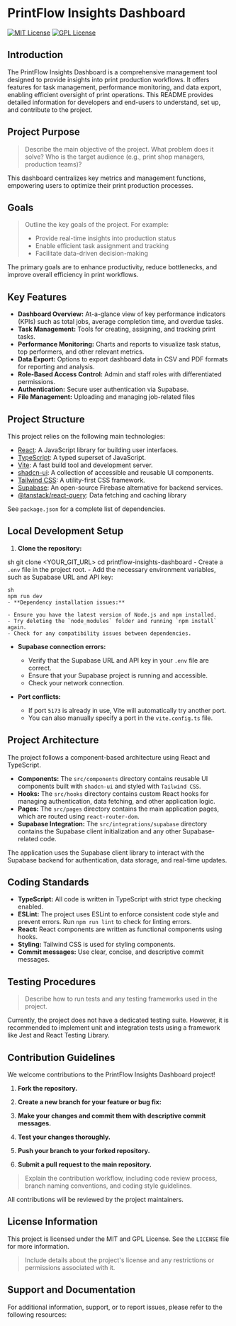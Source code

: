 # PrintFlow Insights Dashboard

[![MIT License](https://img.shields.io/badge/License-MIT-yellow.svg)](https://opensource.org/licenses/MIT)
[![GPL License](https://img.shields.io/badge/License-GPL-blue.svg)](https://opensource.org/licenses/gpl-license)

## Introduction

The PrintFlow Insights Dashboard is a comprehensive management tool designed to provide insights into print production workflows. It offers features for task management, performance monitoring, and data export, enabling efficient oversight of print operations. This README provides detailed information for developers and end-users to understand, set up, and contribute to the project.

## Project Purpose

> Describe the main objective of the project. What problem does it solve?
> Who is the target audience (e.g., print shop managers, production teams)?

This dashboard centralizes key metrics and management functions, empowering users to optimize their print production processes.

## Goals

> Outline the key goals of the project. For example:
> - Provide real-time insights into production status
> - Enable efficient task assignment and tracking
> - Facilitate data-driven decision-making

The primary goals are to enhance productivity, reduce bottlenecks, and improve overall efficiency in print workflows.

## Key Features

- **Dashboard Overview:** At-a-glance view of key performance indicators (KPIs) such as total jobs, average completion time, and overdue tasks.
- **Task Management:** Tools for creating, assigning, and tracking print tasks.
- **Performance Monitoring:** Charts and reports to visualize task status, top performers, and other relevant metrics.
- **Data Export:** Options to export dashboard data in CSV and PDF formats for reporting and analysis.
- **Role-Based Access Control:** Admin and staff roles with differentiated permissions.
- **Authentication:** Secure user authentication via Supabase.
- **File Management:** Uploading and managing job-related files

## Project Structure

This project relies on the following main technologies:

- [React](https://reactjs.org/): A JavaScript library for building user interfaces.
- [TypeScript](https://www.typescriptlang.org/): A typed superset of JavaScript.
- [Vite](https://vitejs.dev/): A fast build tool and development server.
- [shadcn-ui](https://ui.shadcn.com/): A collection of accessible and reusable UI components.
- [Tailwind CSS](https://tailwindcss.com/): A utility-first CSS framework.
- [Supabase](https://supabase.com/): An open-source Firebase alternative for backend services.
- [@tanstack/react-query](https://tanstack.com/query/latest): Data fetching and caching library

See `package.json` for a complete list of dependencies.

## Local Development Setup

1.  **Clone the repository:**

sh
    git clone <YOUR_GIT_URL>
    cd printflow-insights-dashboard
        - Create a `.env` file in the project root.
    - Add the necessary environment variables, such as Supabase URL and API key:

    sh
    npm run dev
    - **Dependency installation issues:**

    - Ensure you have the latest version of Node.js and npm installed.
    - Try deleting the `node_modules` folder and running `npm install` again.
    - Check for any compatibility issues between dependencies.

- **Supabase connection errors:**

    - Verify that the Supabase URL and API key in your `.env` file are correct.
    - Ensure that your Supabase project is running and accessible.
    - Check your network connection.

- **Port conflicts:**

    - If port `5173` is already in use, Vite will automatically try another port.
    - You can also manually specify a port in the `vite.config.ts` file.

## Project Architecture

The project follows a component-based architecture using React and TypeScript.

- **Components:** The `src/components` directory contains reusable UI components built with `shadcn-ui` and styled with `Tailwind CSS`.
- **Hooks:** The `src/hooks` directory contains custom React hooks for managing authentication, data fetching, and other application logic.
- **Pages:** The `src/pages` directory contains the main application pages, which are routed using `react-router-dom`.
- **Supabase Integration:** The `src/integrations/supabase` directory contains the Supabase client initialization and any other Supabase-related code.

The application uses the Supabase client library to interact with the Supabase backend for authentication, data storage, and real-time updates.

## Coding Standards

- **TypeScript:** All code is written in TypeScript with strict type checking enabled.
- **ESLint:** The project uses ESLint to enforce consistent code style and prevent errors.  Run `npm run lint` to check for linting errors.
- **React:** React components are written as functional components using hooks.
- **Styling:** Tailwind CSS is used for styling components.
- **Commit messages:** Use clear, concise, and descriptive commit messages.

## Testing Procedures

> Describe how to run tests and any testing frameworks used in the project.

Currently, the project does not have a dedicated testing suite. However, it is recommended to implement unit and integration tests using a framework like Jest and React Testing Library.

## Contribution Guidelines

We welcome contributions to the PrintFlow Insights Dashboard project!

1.  **Fork the repository.**
2.  **Create a new branch for your feature or bug fix:**

3.  **Make your changes and commit them with descriptive commit messages.**
4.  **Test your changes thoroughly.**
5.  **Push your branch to your forked repository.**
6.  **Submit a pull request to the main repository.**

> Explain the contribution workflow, including code review process,
> branch naming conventions, and coding style guidelines.

All contributions will be reviewed by the project maintainers.

## License Information

This project is licensed under the MIT and GPL License. See the `LICENSE` file for more information.

> Include details about the project's license and any restrictions or
> permissions associated with it.

## Support and Documentation

For additional information, support, or to report issues, please refer to the following resources:
